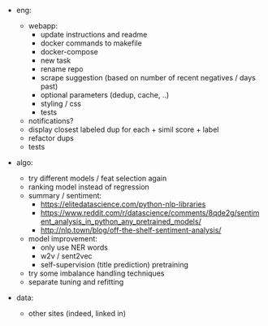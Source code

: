 - eng:
    - webapp: 
        - update instructions and readme
        - docker commands to makefile
        - docker-compose
        - new task
        - rename repo
	    - scrape suggestion (based on number of recent negatives / days past)
        - optional parameters (dedup, cache, ..)        
        - styling / css
        - tests
	- notifications?
    - display closest labeled dup for each + simil score + label
    - refactor dups
    - tests        
    
- algo:
    - try different models / feat selection again
    - ranking model instead of regression 
    - summary / sentiment:
        - https://elitedatascience.com/python-nlp-libraries
        - https://www.reddit.com/r/datascience/comments/8qde2g/sentiment_analysis_in_python_any_pretrained_models/
        - http://nlp.town/blog/off-the-shelf-sentiment-analysis/  
    - model improvement:
        - only use NER words
        - w2v / sent2vec
        - self-supervision (title prediction) pretraining
    - try some imbalance handling techniques    
    - separate tuning and refitting
    
- data:
    - other sites (indeed, linked in)
